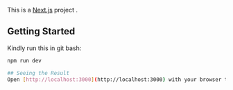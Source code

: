 This is a [Next.js](https://nextjs.org/) project .

## Getting Started

Kindly run this in  git bash:

```bash
npm run dev

## Seeing the Result
Open [http://localhost:3000](http://localhost:3000) with your browser to see the result.

